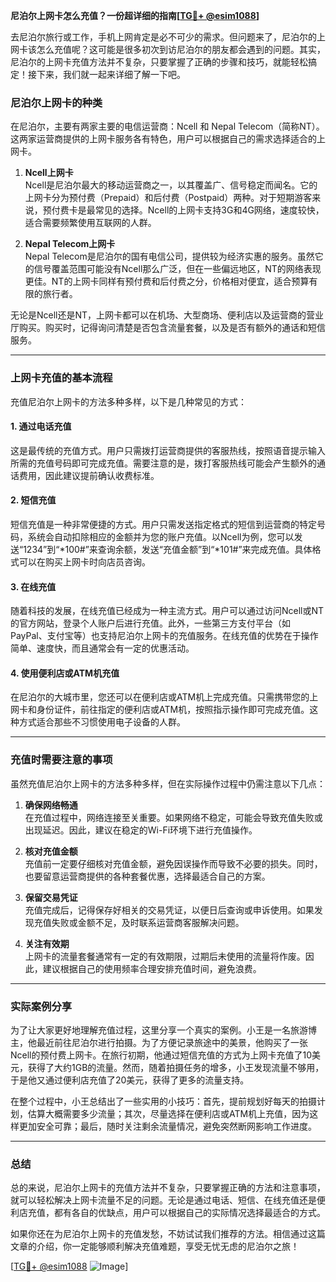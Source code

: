 **尼泊尔上网卡怎么充值？一份超详细的指南[[TG💪+ @esim1088](https://t.me/s/esim1088)]**

去尼泊尔旅行或工作，手机上网肯定是必不可少的需求。但问题来了，尼泊尔的上网卡该怎么充值呢？这可能是很多初次到访尼泊尔的朋友都会遇到的问题。其实，尼泊尔的上网卡充值方法并不复杂，只要掌握了正确的步骤和技巧，就能轻松搞定！接下来，我们就一起来详细了解一下吧。

### 尼泊尔上网卡的种类

在尼泊尔，主要有两家主要的电信运营商：Ncell 和 Nepal Telecom（简称NT）。这两家运营商提供的上网卡服务各有特色，用户可以根据自己的需求选择适合的上网卡。

1. **Ncell上网卡**  
   Ncell是尼泊尔最大的移动运营商之一，以其覆盖广、信号稳定而闻名。它的上网卡分为预付费（Prepaid）和后付费（Postpaid）两种。对于短期游客来说，预付费卡是最常见的选择。Ncell的上网卡支持3G和4G网络，速度较快，适合需要频繁使用互联网的人群。

2. **Nepal Telecom上网卡**  
   Nepal Telecom是尼泊尔的国有电信公司，提供较为经济实惠的服务。虽然它的信号覆盖范围可能没有Ncell那么广泛，但在一些偏远地区，NT的网络表现更佳。NT的上网卡同样有预付费和后付费之分，价格相对便宜，适合预算有限的旅行者。

无论是Ncell还是NT，上网卡都可以在机场、大型商场、便利店以及运营商的营业厅购买。购买时，记得询问清楚是否包含流量套餐，以及是否有额外的通话和短信服务。

---

### 上网卡充值的基本流程

充值尼泊尔上网卡的方法多种多样，以下是几种常见的方式：

#### 1. 通过电话充值
这是最传统的充值方式。用户只需拨打运营商提供的客服热线，按照语音提示输入所需的充值号码即可完成充值。需要注意的是，拨打客服热线可能会产生额外的通话费用，因此建议提前确认收费标准。

#### 2. 短信充值
短信充值是一种非常便捷的方式。用户只需发送指定格式的短信到运营商的特定号码，系统会自动扣除相应的金额并为您的账户充值。以Ncell为例，您可以发送“1234”到“*100#”来查询余额，发送“充值金额”到“*101#”来完成充值。具体格式可以在购买上网卡时向店员咨询。

#### 3. 在线充值
随着科技的发展，在线充值已经成为一种主流方式。用户可以通过访问Ncell或NT的官方网站，登录个人账户后进行充值。此外，一些第三方支付平台（如PayPal、支付宝等）也支持尼泊尔上网卡的充值服务。在线充值的优势在于操作简单、速度快，而且通常会有一定的优惠活动。

#### 4. 使用便利店或ATM机充值
在尼泊尔的大城市里，您还可以在便利店或ATM机上完成充值。只需携带您的上网卡和身份证件，前往指定的便利店或ATM机，按照指示操作即可完成充值。这种方式适合那些不习惯使用电子设备的人群。

---

### 充值时需要注意的事项

虽然充值尼泊尔上网卡的方法多种多样，但在实际操作过程中仍需注意以下几点：

1. **确保网络畅通**  
   在充值过程中，网络连接至关重要。如果网络不稳定，可能会导致充值失败或出现延迟。因此，建议在稳定的Wi-Fi环境下进行充值操作。

2. **核对充值金额**  
   充值前一定要仔细核对充值金额，避免因误操作而导致不必要的损失。同时，也要留意运营商提供的各种套餐优惠，选择最适合自己的方案。

3. **保留交易凭证**  
   充值完成后，记得保存好相关的交易凭证，以便日后查询或申诉使用。如果发现充值失败或金额不足，及时联系运营商客服解决问题。

4. **关注有效期**  
   上网卡的流量套餐通常有一定的有效期限，过期后未使用的流量将作废。因此，建议根据自己的使用频率合理安排充值时间，避免浪费。

---

### 实际案例分享

为了让大家更好地理解充值过程，这里分享一个真实的案例。小王是一名旅游博主，他最近前往尼泊尔进行拍摄。为了方便记录旅途中的美景，他购买了一张Ncell的预付费上网卡。在旅行初期，他通过短信充值的方式为上网卡充值了10美元，获得了大约1GB的流量。然而，随着拍摄任务的增多，小王发现流量不够用，于是他又通过便利店充值了20美元，获得了更多的流量支持。

在整个过程中，小王总结出了一些实用的小技巧：首先，提前规划好每天的拍摄计划，估算大概需要多少流量；其次，尽量选择在便利店或ATM机上充值，因为这样更加安全可靠；最后，随时关注剩余流量情况，避免突然断网影响工作进度。

---

### 总结

总的来说，尼泊尔上网卡的充值方法并不复杂，只要掌握正确的方法和注意事项，就可以轻松解决上网卡流量不足的问题。无论是通过电话、短信、在线充值还是便利店充值，都有各自的优缺点，用户可以根据自己的实际情况选择最适合的方式。

如果你还在为尼泊尔上网卡的充值发愁，不妨试试我们推荐的方法。相信通过这篇文章的介绍，你一定能够顺利解决充值难题，享受无忧无虑的尼泊尔之旅！

[[TG💪+ @esim1088](https://t.me/s/esim1088) ![Image](https://i.postimg.cc/4NQfJmqS/Snipaste-2025-05-13-00-14-12.png)]